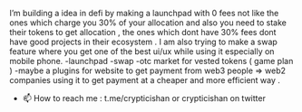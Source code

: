 I’m building a idea in defi by making a launchpad with 0 fees not like the ones which charge you 30% of your allocation and also you need to stake their tokens to get allocation , the ones which dont have 30% fees dont have good projects in their ecosystem . I am also trying to make a swap feature where you get one of the best ui/ux while using it especially on mobile phone.
  -launchpad
  -swap
  -otc market for vested tokens ( game plan )
  -maybe a plugins for website to get payment from web3 people => web2 companies using it to get payment at a cheaper and more efficient way .
  

- 📫 How to reach me : t.me/crypticishan or crypticishan on twitter

<!---
parzivalishan/parzivalishan is a ✨ special ✨ repository because its `README.md` (this file) appears on your GitHub profile.
You can click the Preview link to take a look at your changes.
--->
